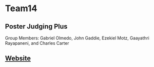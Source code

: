 # Team14
## Poster Judging Plus

Group Members: Gabriel Olmedo, John Gaddie, Ezekiel Motz, Gaayathri Rayapaneni, and Charles Carter

## [Website](https://csc-4350-tr-sp2023.github.io/Team14/)
